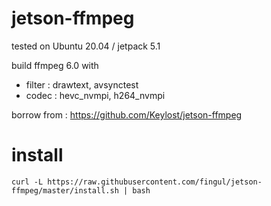# jetson-ffmpeg

tested on Ubuntu 20.04 / jetpack 5.1

build ffmpeg 6.0 with 

- filter : drawtext, avsynctest
- codec : hevc_nvmpi, h264_nvmpi

borrow from : https://github.com/Keylost/jetson-ffmpeg

# install

```
curl -L https://raw.githubusercontent.com/fingul/jetson-ffmpeg/master/install.sh | bash
```
